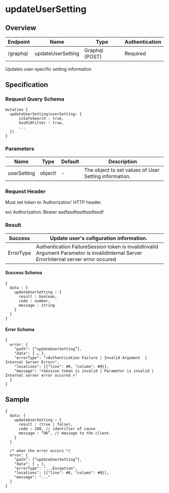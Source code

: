 # updateUserSetting

## Overview

| Endpoint | Name | Type | Authentication |
| --- | --- | --- | --- |
| /graphql | updateUserSetting | Graphql \(POST\) | Required |

Updates user-specific setting information

## Specification

### Request Query Schema

```text
mutation {
  updateUserSetting(userSetting: {
      isSafeSearch : true,
      hasR18Filter : true,
      ...
  })
}
```

### Parameters

| Name | Type | Default | Description |
| --- | --- | --- | --- |
| userSetting | object! | - | The object to set values of User Setting information. |

### Request Header

Must set token to ‘Authorization’ HTTP header.

ex\) Authorization: Bearer asdfasdfasdfasdfasdf

### Result

| Success |  Update user's cofiguration information. |
| --- | --- |
| ErrorType | Authentication FailureSession token is invalidInvalid Argument Parametor is invalidInternal Server ErrorInternal server error occured |

#### Success Schema

```text
{
  data : {
    updateUserSetting : {
      result : boolean,
      code : number,
      message : string
    }
  }
}
```

#### Error Schema

```text
{
  error: {
    "path": [“updateUserSetting”],
    "data": { … },
    "errorType": "<Authentication Failure | Invalid Argument  | Internal Server Error>",
    "locations": [{"line": #0, "column": #0}],
    "message": "<Session token is invalid | Parametor is invalid | Internal server error occured >"
  }
}
```

## Sample

```text
{
  data: {
    updateUserSetting : {
      result : (true | false),
      code : 200, // identifier of cause
      message : “OK”, // message to the client.
    }
  }

  /* when the error occurs */
  error: {
    "path": [“updateUserSetting”],
    "data": { … },
    "errorType": "...Exception",
    "locations": [{"line": #0, "column": #0}],
    "message": "..."
  }
}
```

